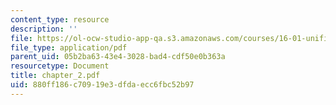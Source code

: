 ```yaml
---
content_type: resource
description: ''
file: https://ol-ocw-studio-app-qa.s3.amazonaws.com/courses/16-01-unified-engineering-i-ii-iii-iv-fall-2005-spring-2006/880ff186c70919e3dfdaecc6fbc52b97_chapter_2.pdf
file_type: application/pdf
parent_uid: 05b2ba63-43e4-3028-bad4-cdf50e0b363a
resourcetype: Document
title: chapter_2.pdf
uid: 880ff186-c709-19e3-dfda-ecc6fbc52b97
---
```

